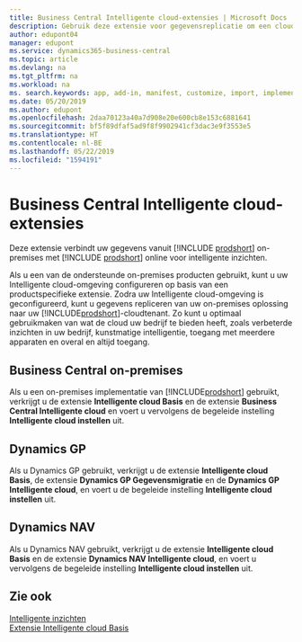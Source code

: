```yaml
---
title: Business Central Intelligente cloud-extensies | Microsoft Docs
description: Gebruik deze extensie voor gegevensreplicatie om een cloudkopie van uw gegevens te maken zodat u verbonden bent met de Intelligente cloud.
author: edupont04
manager: edupont
ms.service: dynamics365-business-central
ms.topic: article
ms.devlang: na
ms.tgt_pltfrm: na
ms.workload: na
ms. search.keywords: app, add-in, manifest, customize, import, implement
ms.date: 05/20/2019
ms.author: edupont
ms.openlocfilehash: 2daa70123a40a7d908e20e600cb8e153c6881641
ms.sourcegitcommit: bf5f89dfaf5ad9f8f9902941cf3dac3e9f3553e5
ms.translationtype: HT
ms.contentlocale: nl-BE
ms.lasthandoff: 05/22/2019
ms.locfileid: "1594191"
---
```

# <a name="business-central-intelligent-cloud-extensions"></a>Business Central Intelligente cloud-extensies

Deze extensie verbindt uw gegevens vanuit [!INCLUDE [prodshort](includes/prodshort.md)] on-premises met [!INCLUDE [prodshort](includes/prodshort.md)] online voor intelligente inzichten.  

Als u een van de ondersteunde on-premises producten gebruikt, kunt u uw Intelligente cloud-omgeving configureren op basis van een productspecifieke extensie. Zodra uw Intelligente cloud-omgeving is geconfigureerd, kunt u gegevens repliceren van uw on-premises oplossing naar uw [!INCLUDE[prodshort](includes/prodshort.md)]-cloudtenant. Zo kunt u optimaal gebruikmaken van wat de cloud uw bedrijf te bieden heeft, zoals verbeterde inzichten in uw bedrijf, kunstmatige intelligentie, toegang met meerdere apparaten en overal en altijd toegang.  

## <a name="business-central-on-premises"></a>Business Central on-premises
Als u een on-premises implementatie van [!INCLUDE[prodshort](includes/prodshort.md)] gebruikt, verkrijgt u de extensie **Intelligente cloud Basis** en de extensie **Business Central Intelligente cloud** en voert u vervolgens de begeleide instelling **Intelligente cloud instellen** uit.  

## <a name="dynamics-gp"></a>Dynamics GP
Als u Dynamics GP gebruikt, verkrijgt u de extensie **Intelligente cloud Basis**, de extensie **Dynamics GP Gegevensmigratie** en de **Dynamics GP Intelligente cloud**, en voert u de begeleide instelling **Intelligente cloud instellen** uit.  

## <a name="dynamics-nav"></a>Dynamics NAV
Als u Dynamics NAV gebruikt, verkrijgt u de extensie **Intelligente cloud Basis** en de extensie **Dynamics NAV Intelligente cloud**, en voert u vervolgens de begeleide instelling **Intelligente cloud instellen** uit.  

## <a name="see-also"></a>Zie ook

[Intelligente inzichten](about-intelligent-cloud.md)  
[Extensie Intelligente cloud Basis](ui-extensions-intelligent-cloud.md)  
